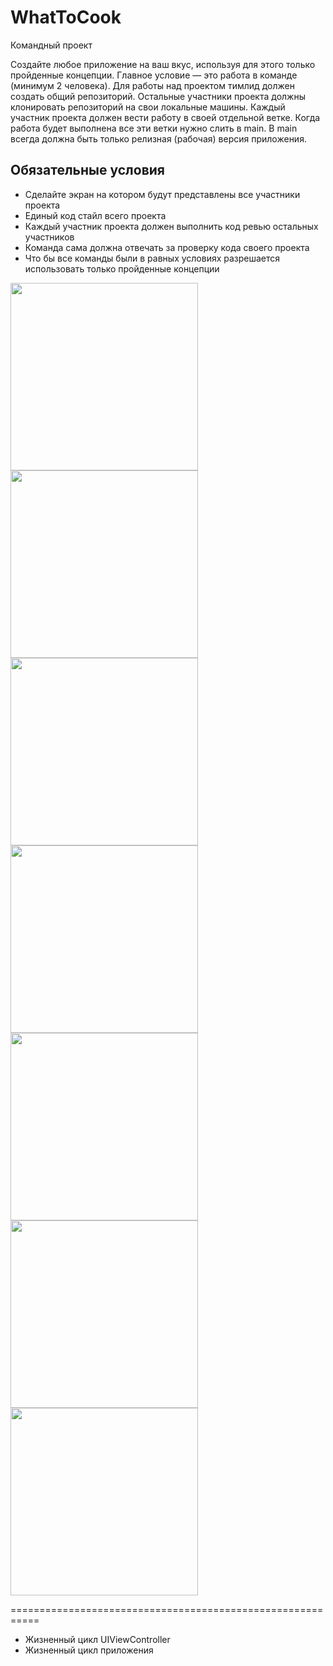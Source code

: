 # WhatToCook

Командный проект

Создайте любое приложение на ваш вкус, используя для этого только пройденные концепции. 
Главное условие — это работа в команде (минимум 2 человека). Для работы над проектом тимлид должен создать общий репозиторий. 
Остальные участники проекта должны клонировать репозиторий на свои локальные машины. Каждый участник проекта должен вести работу в своей отдельной ветке.
Когда работа будет выполнена все эти ветки нужно слить в main. В main всегда должна быть только релизная (рабочая) версия приложения.
 
## Обязательные условия
 
+ Сделайте экран на котором будут представлены все участники проекта
+ Единый код стайл всего проекта
+ Каждый участник проекта должен выполнить код ревью остальных участников
+ Команда сама должна отвечать за проверку кода своего проекта
+ Что бы все команды были в равных условиях разрешается использовать только пройденные концепции

<img src = "https://user-images.githubusercontent.com/101284761/167197836-7e8c1597-59a3-4053-835b-8b5f64da11a7.png" width = "300"> <img src = "https://user-images.githubusercontent.com/101284761/167197843-3412608d-f924-4f91-bb44-0e44a7c4148e.png" width = "300">
<img src = "https://user-images.githubusercontent.com/101284761/167197902-43a34689-41bf-4d0a-8976-284aa677b6af.png" width = "300"> <img src = "https://user-images.githubusercontent.com/101284761/167197850-cf3b47e6-3716-4400-94d5-59aff9c126b2.png" width = "300">
<img src = "https://user-images.githubusercontent.com/101284761/167197853-7a299f0a-8f28-424c-888c-23aa9ad0b5b6.png" width = "300"> <img src = "https://user-images.githubusercontent.com/101284761/167197856-45ecf465-ef95-4094-beb5-18d325686274.png" width = "300">
<img src = "https://user-images.githubusercontent.com/101284761/167197861-b25eb27b-0c7f-4f01-a904-11ab08b9d4bf.png" width = "300">

===========================================================

+ Жизненный цикл UIViewController
+ Жизненный цикл приложения
